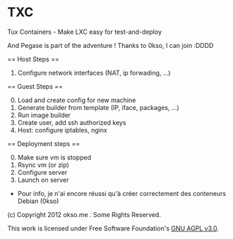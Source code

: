TXC
===

Tux Containers - Make LXC easy for test-and-deploy

And Pegase is part of the adventure !
Thanks to 0kso, I can join :DDDD

== Host Steps ==

1. Configure network interfaces (NAT, ip forwading, ...)

== Guest Steps ==

0. Load and create config for new machine
1. Generate builder from template (IP, iface, packages, ...)
2. Run image builder
3. Create user, add ssh authorized keys
4. Host: configure iptables, nginx

== Deployment steps ==

0. Make sure vm is stopped
1. Rsync vm (or zip)
2. Configure server
3. Launch on server

* Pour info, je n'ai encore réussi qu'à créer correctement des conteneurs Debian (0kso)

(c) Copyright 2012 okso.me . Some Rights Reserved. 

This work is licensed under Free Software Foundation's 
<a rel="license" href="http://www.gnu.org/licenses/agpl-3.0.html">GNU AGPL v3.0</a>.